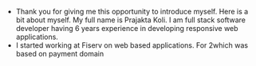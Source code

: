 - Thank you for giving me this opportunity to introduce myself. Here is a bit about myself. My full name is Prajakta Koli. I am full stack software developer having 6 years experience in developing responsive web applications.
- I started working at Fiserv on web based applications. For 2which was based on payment domain 